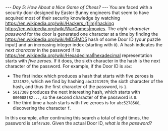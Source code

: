 *--- Day 5: How About a Nice Game of Chess? ---*
You are faced with a security door designed by Easter Bunny engineers that seem to have acquired most of their security knowledge by watching <https://en.wikipedia.org/wiki/Hackers_(film)|hacking> <https://en.wikipedia.org/wiki/WarGames|movies>.
The _eight-character password_ for the door is generated one character at a time by finding the <https://en.wikipedia.org/wiki/MD5|MD5> hash of some Door ID (your puzzle input) and an increasing integer index (starting with `0`).
A hash indicates the _next character_ in the password if its <https://en.wikipedia.org/wiki/Hexadecimal|hexadecimal> representation starts with _five zeroes_. If it does, the sixth character in the hash is the next character of the password.
For example, if the Door ID is `abc`:

- The first index which produces a hash that starts with five zeroes is `3231929`, which we find by hashing `abc3231929`; the sixth character of the hash, and thus the first character of the password, is `1`.
- `5017308` produces the next interesting hash, which starts with `000008f82...`, so the second character of the password is `8`.
- The third time a hash starts with five zeroes is for `abc5278568`, discovering the character `f`.

In this example, after continuing this search a total of eight times, the password is `18f47a30`.
Given the actual Door ID, _what is the password_?

